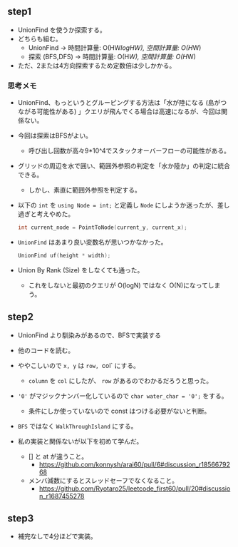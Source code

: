 ## step1

- UnionFind を使うか探索する。
- どちらも組む。
  - UnionFind → 時間計算量: O(HW*logHW), 空間計算量: O(H*W)
  - 探索 (BFS,DFS) → 時間計算量: O(H*W), 空間計算量: O(H*W)
- ただ、2または4方向探索するため定数倍は少しかかる。

### 思考メモ

- UnionFind、もっというとグルーピングする方法は「水が陸になる (島がつながる可能性がある) 」クエリが飛んでくる場合は高速になるが、今回は関係ない。

- 今回は探索はBFSがよい。
  - 呼び出し回数が高々9*10^4でスタックオーバーフローの可能性がある。

- グリッドの周辺を水で囲い、範囲外参照の判定を「水か陸か」の判定に統合できる。
  - しかし、素直に範囲外参照を判定する。

- 以下の `int` を `using Node = int;` と定義し `Node` にしようか迷ったが、差し過ぎと考えやめた。
  ```cpp
  int current_node = PointToNode(current_y, current_x);
  ```

- `UnionFind` はあまり良い変数名が思いつかなかった。
  ```cpp
  UnionFind uf(height * width);
  ```

- Union By Rank (Size) をしなくても通った。
  - これをしないと最初のクエリが O(logN) ではなく O(N)になってしまう。

## step2

- UnionFind より馴染みがあるので、BFSで実装する

- 他のコードを読む。

- ややこしいので `x, y` は `row, `col` にする。
  - `column` を `col` にしたが、 `row` があるのでわかるだろうと思った。

- `'0'` がマジックナンバー化しているので `char water_char = '0';` をする。
  - 条件にしか使っていないので const はつける必要がないと判断。

- `BFS` ではなく `WalkThroughIsland` にする。

- 私の実装と関係ないが以下を初めて学んだ。
  - [] と at が違うこと。
    - https://github.com/konnysh/arai60/pull/6#discussion_r1856679268
  - メンバ減数にするとスレッドセーフでなくなること。
    - https://github.com/Ryotaro25/leetcode_first60/pull/20#discussion_r1687455278

## step3
- 補完なしで4分ほどで実装。
